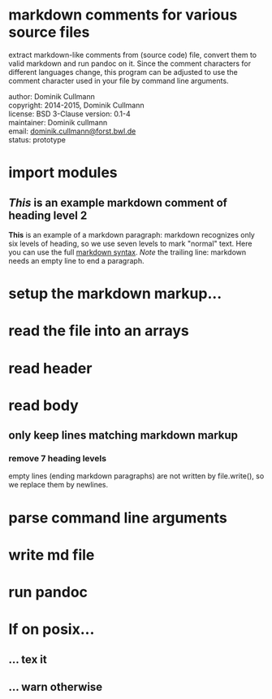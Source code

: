 #  markdown comments for various source files
 
  extract markdown-like comments from (source code) file, convert them to
  valid markdown and run pandoc on it.
  Since the comment characters for different languages change, this program
  can be adjusted to use the comment character used in your file by command
  line arguments.
 
  author: Dominik Cullmann  
  copyright: 2014-2015, Dominik Cullmann  
  license: BSD 3-Clause
  version: 0.1-4  
  maintainer: Dominik cullmann  
  email: dominik.cullmann@forst.bwl.de  
  status: prototype  

#  import modules
##  *This* is an example markdown comment of heading level 2
  **This** is an example of a markdown paragraph: markdown recognizes
  only six levels of heading, so we use seven levels to mark
  "normal" text.
  Here you can use the full
  [markdown syntax](http://daringfireball.net/projects/markdown/syntax).
  *Note* the trailing line: markdown needs an empty line to end a
  paragraph.
 
#  setup the markdown markup...
#  read the file into an arrays
#  read header
#  read body
##  only keep lines matching markdown markup
###  remove 7 heading levels
  empty lines (ending markdown paragraphs) are not written by
  file.write(), so we replace them by newlines.
 
#  parse command line arguments
#  write md file
#  run pandoc
#  If on posix...
##  ... tex it
##  ... warn otherwise
